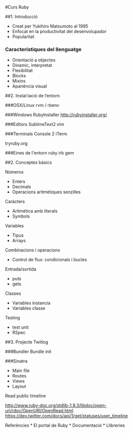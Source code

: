 #Curs Ruby

##1. Introducció

* Creat per Yukihiro Matsumoto al 1995
* Enfocat en la productivitat del desenvolupador
* Popularitat
    
### Característiques del llenguatge

* Orientació a objectes
* Dinamic, interpretat
* Flexibilitat
* Blocks
* Mixins
* Apariéncia visual

##2. Instal·lació de l’entorn

###OSX/Linux
rvm / rbenv

###Windows
RubyInstaller http://rubyinstaller.org/

###Editors
SublimeText2
vim

###Terminals
Console 2
iTerm

tryruby.org

###Eines de l'entorn
ruby
irb
gem

##2. Conceptes bàsics

Números
   * Enters
   * Decimals
   * Operacions aritmètiques senzilles

Caràcters
   * Aritmètica amb literals
   * Symbols

Variables
   * Tipus
   * Arrays

Combinacions i operacions
   * Control de flux: condicionals i bucles

Entrada/sortida
   * puts
   * gets

Classes
   * Variables instancia
   * Variables classe

Testing
   * test unit
   * RSpec

##3. Projecte Twitlog

###Bundler
Bundle init

###Sinatra

   * Main file
   * Routes
   * Views
   * Layout

Read public timeline

http://www.ruby-doc.org/stdlib-1.9.3/libdoc/open-uri/rdoc/OpenURI/OpenRead.html
https://dev.twitter.com/docs/api/1/get/statuses/user_timeline



Referències
    * El portal de Ruby
    * Documentació 
    * Llibreries
